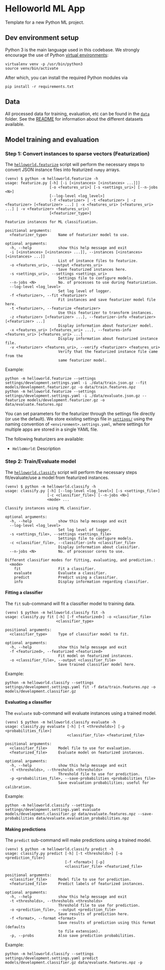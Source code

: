 # Helloworld ML App

Template for a new Python ML project.

## Dev environment setup

Python 3 is the main language used in this codebase.
We strongly encourage the use of Python [virtual environments](http://docs.python-guide.org/en/latest/dev/virtualenvs/):

    virtualenv venv -p /usr/bin/python3
    source venv/bin/activate

After which, you can install the required Python modules via

    pip install -r requirements.txt

## Data

All processed data for training, evaluation, etc can be found in the [`data`](data/) folder.
See the [README](data/README.md) for information about the different datasets available.

## Model training and evaluation

### Step 1: Convert instances to sparse vectors (Featurization)

The [`helloworld.featurize`](featurize.py) script will perform the necessary steps to convert JSON instance files into featurized `numpy` arrays.

```
(venv) $ python -m helloworld.featurize -h
usage: featurize.py [-h] [-i [<instances> [<instances> ...]]]
                    [-o <features_uri>] [-s <settings_uri>] [--n-jobs <N>]
                    [--log-level <log_level>]
                    (-f <featurizer> | -t <featurizer> | -z <featurizer> [<featurizer> ...] | -x <features_uri> [<features_uri> ...] | -v <featurizer> <features_uri>)
                    [<featurizer_type>]

Featurize instances for ML classification.

positional arguments:
  <featurizer_type>     Name of featurizer model to use.

optional arguments:
  -h, --help            show this help message and exit
  -i [<instances> [<instances> ...]], --instances [<instances> [<instances> ...]]
                        List of instance files to featurize.
  -o <features_uri>, --output <features_uri>
                        Save featurized instances here.
  -s <settings_uri>, --settings <settings_uri>
                        Settings file to configure models.
  --n-jobs <N>          No. of processes to use during featurization.
  --log-level <log_level>
                        Set log level of logger.
  -f <featurizer>, --fit <featurizer>
                        Fit instances and save featurizer model file here.
  -t <featurizer>, --featurize <featurizer>
                        Use this featurizer to transform instances.
  -z <featurizer> [<featurizer> ...], --featurizer-info <featurizer> [<featurizer> ...]
                        Display information about featurizer model.
  -x <features_uri> [<features_uri> ...], --features-info <features_uri> [<features_uri> ...]
                        Display information about featurized instance file.
  -v <featurizer> <features_uri>, --verify <featurizer> <features_uri>
                        Verify that the featurized instance file came from the
                        same featurizer model.
```

Example:

    python -m helloworld.featurize --settings settings/development.settings.yaml -i ./data/train.json.gz --fit models/development.featurizer.gz -o data/train.features.npz
    python -m helloworld.featurize --settings settings/development.settings.yaml -i ./data/evaluate.json.gz --featurize models/development.featurizer.gz -o data/evaluate.features.npz

You can set parameters for the featurizer through the settings file directly (or use the default).
We store existing settings file in [`settings/`](settings/) using the naming convention of `<environment>.settings.yaml`, where settings for multiple apps are stored in a single YAML file.

The following featurizers are available:

- `HelloWorld`: Description

### Step 2: Train/Evaluate model

The [`helloworld.classify`](classify.py) script will perform the necessary steps fit/evaluate/use a model from featurized instances.

```
(venv) $ python -m helloworld.classify -h
usage: classify.py [-h] [--log-level <log_level>] [-s <settings_file>]
                   [-c <classifier_file>] [--n-jobs <N>]
                   <mode> ...

Classify instances using ML classifier.

optional arguments:
  -h, --help            show this help message and exit
  --log-level <log_level>
                        Set log level of logger.
  -s <settings_file>, --settings <settings_file>
                        Settings file to configure models.
  -c <classifier_file>, --classifier-info <classifier_file>
                        Display information about classifier.
  --n-jobs <N>          No. of processor cores to use.

Different classifier modes for fitting, evaluating, and prediction.:
  <mode>
    fit                 Fit a classifier.
    evaluate            Evaluate a classifier.
    predict             Predict using a classifier.
    info                Display information regarding classifier.
```

#### Fitting a classifier

The `fit` sub-command will fit a classifier model to training data.

```
(venv) $ python -m helloworld.classify fit -h
usage: classify.py fit [-h] [-f <featurized>] -o <classifier_file>
                       <classifier_type>

positional arguments:
  <classifier_type>     Type of classifier model to fit.

optional arguments:
  -h, --help            show this help message and exit
  -f <featurized>, --featurized <featurized>
                        Fit model on featurized instances.
  -o <classifier_file>, --output <classifier_file>
                        Save trained classifier model here.
```

Example:

    python -m helloworld.classify --settings settings/development.settings.yaml fit -f data/train.features.npz -o models/development.classifier.gz

#### Evaluating a classifier

The `evaluate` sub-command will evaluate instances using a trained model.

```
(venv) $ python -m helloworld.classify evaluate -h
usage: classify.py evaluate [-h] [-t <thresholds>] [-p <probabilities_file>]
                            <classifier_file> <featurized_file>

positional arguments:
  <classifier_file>     Model file to use for evaluation.
  <featurized_file>     Evaluate model on featurized instances.

optional arguments:
  -h, --help            show this help message and exit
  -t <thresholds>, --thresholds <thresholds>
                        Threshold file to use for prediction.
  -p <probabilities_file>, --save-probabilities <probabilities_file>
                        Save evaluation probabilities; useful for calibration.
```

Example:

    python -m helloworld.classify --settings settings/development.settings.yaml evaluate models/development.classifier.gz data/evaluate.features.npz --save-probabilities data/evaluate.evaluation_probabilities.npz

#### Making predictions

The `predict` sub-command will make predictions using a trained model.

```
(venv) $ python -m helloworld.classify predict -h
usage: classify.py predict [-h] [-t <thresholds>] [-o <prediction_file>]
                           [-f <format>] [-p]
                           <classifier_file> <featurized_file>

positional arguments:
  <classifier_file>     Model file to use for prediction.
  <featurized_file>     Predict labels of featurized instances.

optional arguments:
  -h, --help            show this help message and exit
  -t <thresholds>, --thresholds <thresholds>
                        Threshold file to use for prediction.
  -o <prediction_file>, --output <prediction_file>
                        Save results of prediction here.
  -f <format>, --format <format>
                        Save results of prediction using this format (defaults
                        to file extension).
  -p, --probs           Also save prediction probabilities.
```

Example:

    python -m helloworld.classify --settings settings/development.settings.yaml predict models/development.classifier.gz data/evaluate.features.npz -p

